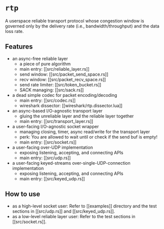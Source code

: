 # `rtp`

A userspace reliable transport protocol whose congestion window is governed only by the delivery rate (i.e., bandwidth/throughput) and the data loss rate.

## Features

- an async-free reliable layer
  - a piece of pure algorithm
  - main entry: [[src/reliable_layer.rs]]
  - send window: [[src/packet_send_space.rs]]
  - recv window: [[src/packet_recv_space.rs]]
  - send rate limiter: [[src/token_bucket.rs]]
  - SACK managing: [[src/sack.rs]]
- a dead simple codec for packet encoding/decoding
  - main entry: [[src/codec.rs]]
  - wireshark dissector: [[wireshark/rtp.dissector.lua]]
- an async-based I/O-agnostic transport layer
  - gluing the unreliable layer and the reliable layer together
  - main entry: [[src/transport_layer.rs]]
- a user-facing I/O-agnostic socket wrapper
  - managing closing, timer, async read/write for the transport layer
  - perk: You are allowed to wait until or check if the send buf is empty!
  - main entry: [[src/socket.rs]]
- a user-facing over-UDP implementation
  - exposing listening, accepting, and connecting APIs
  - main entry: [[src/udp.rs]]
- a user-facing keyed-streams over-single-UDP-connection implementation
  - exposing listening, accepting, and connecting APIs
  - main entry: [[src/keyed_udp.rs]]

## How to use

- as a high-level socket user: Refer to [[examples]] directory and the test sections in [[src/udp.rs]] and [[src/keyed_udp.rs]].
- as a low-level reliable layer user: Refer to the test sections in [[src/socket.rs]].
